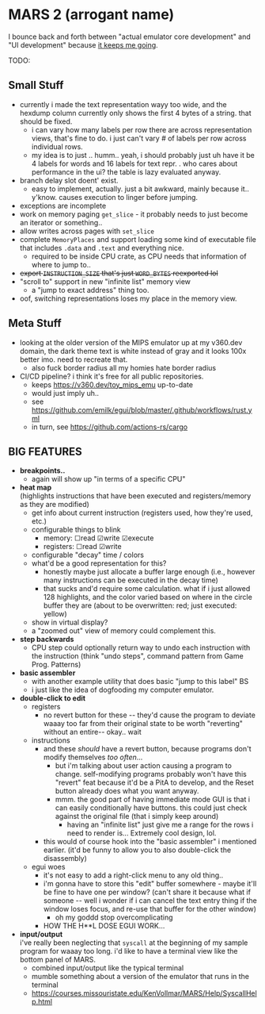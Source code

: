 # MARS 2 (arrogant name)

I bounce back and forth between "actual emulator core development" and "UI development" because [it keeps me going](https://twitter.com/V360dev/status/1540797269632483328).

TODO:

## Small Stuff

- currently i made the text representation wayy too wide, and the hexdump column currently only shows the first 4 bytes of a string. that should be fixed.
	- i can vary how many labels per row there are across representation views, that's fine to do. i just can't vary # of labels per row across individual rows.
	- my idea is to just .. humm.. yeah,  i should probably just uh have it be 4 labels for words and 16 labels for text repr. . who cares about performance in the ui? the table is lazy evaluated anyway.
- branch delay slot doent' exist.
	- easy to implement, actually. just a bit awkward, mainly because it.. y'know. causes execution to linger before jumping.
- exceptions are incomplete
- work on memory paging `get_slice` - it probably needs to just become an iterator or something..
- allow writes across pages with `set_slice`
- complete `MemoryPlaces` and support loading some kind of executable file that includes `.data` and `.text` and everything nice.
	- required to be inside CPU crate, as CPU needs that information of where to jump to..
- ~~export `INSTRUCTION_SIZE` that's just `WORD_BYTES` reexported lol~~
- "scroll to" support in new "infinite list" memory view
	- a "jump to exact address" thing too.
- oof, switching representations loses my place in the memory view.

## Meta Stuff

- looking at the older version of the MIPS emulator up at my v360.dev domain, the dark theme text is white instead of gray and it looks 100x better imo. need to recreate that.
	- also fuck border radius all my homies hate border radius
- CI/CD pipeline? i think it's free for all public repositories.
	- keeps https://v360.dev/toy_mips_emu up-to-date
	- would just imply uh..
	- see https://github.com/emilk/egui/blob/master/.github/workflows/rust.yml
	- in turn, see https://github.com/actions-rs/cargo

## BIG FEATURES

- **breakpoints..**
	- again will show up "in terms of a specific CPU"
- **heat map**  
	(highlights instructions that have been executed and registers/memory as they are modified)
	- get info about current instruction (registers used, how they're used, etc.)
	- configurable things to blink
		- memory: ☐read ☑write ☑execute
		- registers: ☐read ☑write
	- configurable "decay" time / colors
	- what'd be a good representation for this?
		- honestly maybe just allocate a buffer large enough (i.e., however many instructions can be executed in the decay time)
		- that sucks and'd require some calculation. what if i just allowed 128 highlights, and the color varied based on where in the circle buffer they are (about to be overwritten: red; just executed: yellow)
	- show in virtual display?
	- a "zoomed out" view of memory could complement this.
- **step backwards**
	- CPU step could optionally return way to undo each instruction with the instruction (think "undo steps", command pattern from Game Prog. Patterns)
	<!-- - add the button to the ui. what color could it be? what's the icon it has, what animation does it do when you click on it odes it make a  sound? ?  does it blow up? [does it hurt you??](youtu.be/rvg2ZsJurNM?t=196s) ironic bikeshedding to make fun of myself -->
- **basic assembler**
	- with another example utility that does basic "jump to this label" BS
	- i just like the idea of dogfooding my computer emulator.
- **double-click to edit**
	- registers
		- no revert button for these -- they'd cause the program to deviate waaay too far from their original state to be worth "reverting" without an entire-- okay.. wait
	- instructions
		- and these *should* have a revert button, because programs don't modify themselves *too often*...
			- but i'm talking about user action causing a program to change. self-modifying programs probably won't have this "revert" feat because it'd be a PitA to develop, and the Reset button already does what you want anyway.
			- mmm. the good part of  having immediate mode GUI is that i can easily conditionally have buttons. this could just check against  the original file (that i simply keep around)
				- having an "infinite list" just give me a range for the rows i need to render is... Extremely cool design, lol.
		- this would of course hook into the "basic assembler" i mentioned earlier. (it'd be funny to allow you to also double-click the disassembly)
	- egui woes
		- it's not easy to add a right-click menu to any old thing..
		- i'm gonna have to store this "edit" buffer somewhere - maybe it'll be fine to have one per window? (can't share it because what if someone -- well i wonder if i can cancel the text entry thing if the window loses focus, and re-use that buffer for the other window)
			- oh my goddd stop overcomplicating
		- HOW THE H\*\*L DOSE EGUI WORK...
- **input/output**  
	i've really been neglecting that `syscall` at the beginning of my sample program for waaay too long. i'd like to have a terminal view like the bottom panel of MARS.
	- combined input/output like the typical terminal
	- mumble something about a version of the emulator that runs in the terminal
	- https://courses.missouristate.edu/KenVollmar/MARS/Help/SyscallHelp.html
